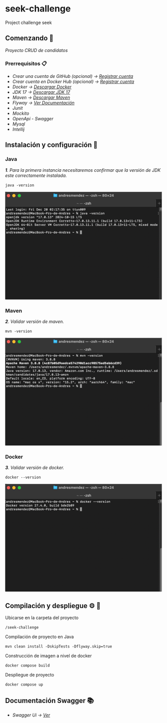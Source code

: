 # seek-challenge
Project challenge seek

## Comenzando  🏁

_Proyecto CRUD de candidatos_

### Prerrequisitos 📋

* _Crear una cuenta de GitHub (opcional) -> [Registrar cuenta](https://github.com/join)_
* _Crear cuenta en Docker Hub (opcional) -> [Registrar cuenta](https://www.docker.com/products/docker-hub/)_
* _Docker -> [Descargar Docker](https://www.docker.com/products/docker-desktop/)_
* _JDK 17 -> [Descargar JDK 17](https://docs.aws.amazon.com/corretto/latest/corretto-17-ug/downloads-list.html)_
* _Maven -> [Descargar Maven](https://maven.apache.org/download.cgi)_
* _Flyway -> [Ver Documentación](https://unpocodejava.com/2018/01/02/que-es-flyway/)_
* _Junit_
* _Mockito_
* _OpenApi - Swagger_
* _Mysql_
* _Intellij_

## Instalación y configuración 🔧

### Java

_**1**. Para la primera instancia necesitaremos confirmar que la versión de JDK este correctamente instalada._

```
java -version
```

![img_2.png](src/main/resources/images/img_2.png)

### Maven

_**2**. Validar versión de maven._

```
mvn -version
```


![img_3.png](src/main/resources/images/img_3.png)

### Docker

_**3**. Validar versión de docker._

```
docker --version
```


![img_5.png](src/main/resources/images/img_5.png)

## Compilación y despliegue ⚙️ 🚀

Ubicarse en la carpeta del proyecto

```
/seek-challenge
```

Compilación de proyecto en Java

```
mvn clean install -DskipTests -Dflyway.skip=true
```

Construcción de imagen a nivel de docker

```
docker compose build
```

Despliegue de proyecto

```
docker compose up
```

## Documentación Swagger 📚

* _Swagger Ui -> [Ver](http://vps-4592450-x.dattaweb.com:8080/seek/challenge/swagger-ui/index.html#/)_





